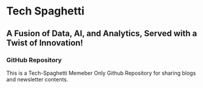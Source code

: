 # Tech Spaghetti
## A Fusion of Data, AI, and Analytics, Served with a Twist of Innovation!
### GitHub Repository

This is a Tech-Spaghetti Memeber Only Github Repository for sharing blogs and newsletter contents.
